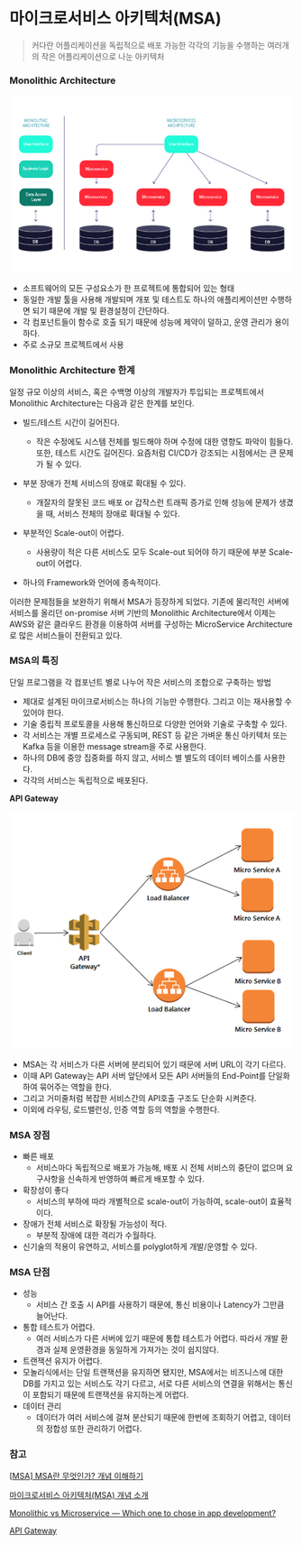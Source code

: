 # 마이크로서비스 아키텍처(MSA)

> 커다란 어플리케이션을 독립적으로 배포 가능한 각각의 기능을 수행하는 여러개의 작은 어플리케이션으로 나눈 아키텍처



### Monolithic Architecture

![img](MSA.assets/0B0c8qxYMnRFfswa-.png)

- 소프트웨어의 모든 구성요소가 한 프로젝트에 통합되어 있는 형태
- 동일한 개발 툴을 사용해 개발되며 개포 및 테스트도 하나의 애플리케이션만 수행하면 되기 때문에 개발 및 환경설정이 간단하다.
- 각 컴포넌트들이 함수로 호출 되기 때문에 성능에 제약이 덜하고, 운영 관리가 용이하다.
- 주로 소규모 프로젝트에서 사용



### Monolithic Architecture 한계

일정 규모 이상의 서비스, 혹은 수백명 이상의 개발자가 투입되는 프로젝트에서 Monolithic Architecture는 다음과 같은 한계를 보인다.

- 빌드/테스트 시간이 길어진다.
  - 작은 수정에도 시스템 전체를 빌드해야 하며 수정에 대한 영향도 파악이 힘들다.또한, 테스트 시간도 길어진다. 요즘처럼 CI/CD가 강조되는 시점에서는 큰 문제가 될 수 있다.

- 부분 장애가 전체 서비스의 장애로 확대될 수 있다.
  - 개잘자의 잘못된 코드 배포 or 갑작스런 트래픽 증가로 인해 성능에 문제가 생겼을 때, 서비스 전체의 장애로 확대될 수 있다.
- 부분적인 Scale-out이 어렵다.
  - 사용량이 적은 다른 서비스도 모두 Scale-out 되어야 하기 때문에 부분 Scale-out이 어렵다.
- 하나의 Framework와 언어에 종속적이다.

이러한 문제점들을 보완하기 위해서 MSA가 등장하게 되었다. 기존에 물리적인 서버에 서비스를 올리던 on-promise 서버 기반의 Monolithic Architecture에서 이제는 AWS와 같은 클라우드 환경을 이용하여 서버를 구성하는 MicroService Architecture로 많은 서비스들이 전환되고 있다.



### MSA의 특징

단일 프로그램을 각 컴포넌트 별로 나누어 작은 서비스의 조합으로 구축하는 방법

- 제대로 설계된 마이크로서비스는 하나의 기능만 수행한다. 그리고 이는 재사용할 수 있어야 한다.
- 기술 중립적 프로토콜을 사용해 통신하므로 다양한 언어와 기술로 구축할 수 있다.
- 각 서비스는 개별 프로세스로 구동되며, REST 등 같은 가벼운 통신 아키텍처 또는 Kafka 등을 이용한 message stream을 주로 사용한다.
- 하나의 DB에 중앙 집중화를 하지 않고, 서비스 별 별도의 데이터 베이스를 사용한다.
- 각각의 서비스는 독립적으로 배포된다.

**API Gateway**

![img](MSA.assets/image2.1b8337e.48cb31c29e69a22228d12fa80c174ddf.png)

- MSA는 각 서비스가 다른 서버에 분리되어 있기 때문에 서버 URL이 각기 다르다. 
- 이때 API Gateway는 API 서버 앞단에서 모든 API 서버들의 End-Point를 단일화하여 묶어주는 역할을 한다. 
- 그리고 거미줄처럼 복잡한 서비스간의 API호출 구조도 단순화 시켜준다.
- 이외에 라우팅, 로드밸런싱, 인증 역할 등의 역할을 수행한다.



### MSA 장점

- 빠른 배포
  - 서비스마다 독립적으로 배포가 가능해, 배포 시 전체 서비스의 중단이 없으며 요구사항을 신속하게 반영하여 빠르게 배포할 수 있다.
- 확장성이 좋다
  - 서비스의 부하에 따라 개별적으로 scale-out이 가능하여, scale-out이 효율적이다.
- 장애가 전체 서비스로 확장될 가능성이 적다.
  - 부분적 장애에 대한 격리가 수월하다.
- 신기술의 적용이 유연하고, 서비스를 polyglot하게 개발/운영할 수 있다.



### MSA 단점

- 성능
  - 서비스 간 호출 시 API를 사용하기 때문에, 통신 비용이나 Latency가 그만큼 늘어난다.
- 통합 테스트가 어렵다.
  - 여러 서비스가 다른 서버에 있기 때문에 통합 테스트가 어렵다. 따라서 개발 환경과 실제 운영환경을 동일하게 가져가는 것이 쉽지않다.
-  트랜잭션 유지가 어렵다.
  - 모놀리식에서는 단일 트랜잭션을 유지하면 됐지만, MSA에서는 비즈니스에 대한 DB를 가지고 있는 서비스도 각기 다르고, 서로 다른 서비스의 연결을 위해서는 통신이 포함되기 때문에 트랜잭션을 유지하는게 어렵다.
- 데이터 관리
  - 데이터가 여러 서비스에 걸쳐 분산되기 때문에 한번에 조회하기 어렵고, 데이터의 정합성 또한 관리하기 어렵다.

### 참고

[[MSA\] MSA란 무엇인가? 개념 이해하기](https://wooaoe.tistory.com/57)

[마이크로서비스 아키텍처(MSA) 개념 소개](http://clipsoft.co.kr/wp/blog/%EB%A7%88%EC%9D%B4%ED%81%AC%EB%A1%9C%EC%84%9C%EB%B9%84%EC%8A%A4-%EC%95%84%ED%82%A4%ED%85%8D%EC%B2%98msa-%EA%B0%9C%EB%85%90/)

[Monolithic vs Microservice — Which one to chose in app development?](https://medium.com/geekculture/monolithic-vs-microservice-which-one-to-chose-in-app-development-446646718d0)

[API Gateway](https://www.msaschool.io/operation/architecture/architecture-one/)